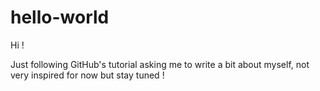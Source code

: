 # hello-world

Hi !

Just following GitHub's tutorial asking me to write a bit about myself,
not very inspired for now but stay tuned !
